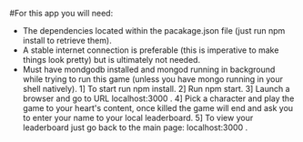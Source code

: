 #For this app you will need:
  - The dependencies located within the pacakage.json file (just run npm install to retrieve them).
  - A stable internet connection is preferable (this is imperative to make things look pretty) but is ultimately not needed.
  - Must have mondgodb installed and mongod running in background while trying to run this game (unless you have mongo running in your shell natively).
  1] To start run npm install.
  2] Run npm start.
  3] Launch a browser and go to URL localhost:3000  .
  4] Pick a character and play the game to your heart's content, once killed the game will end and ask you to enter your name to your local leaderboard.
  5] To view your leaderboard just go back to the main page: localhost:3000  .
